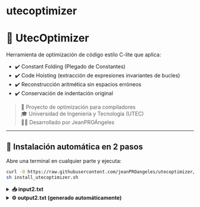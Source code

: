 # utecoptimizer
# 🧠 UtecOptimizer

Herramienta de optimización de código estilo C-lite que aplica:

- ✔️ Constant Folding (Plegado de Constantes)
- ✔️ Code Hoisting (extracción de expresiones invariantes de bucles)
- ✔️ Reconstrucción aritmética sin espacios erróneos
- ✔️ Conservación de indentación original

> 📍 Proyecto de optimización para compiladores  
> 🎓 Universidad de Ingeniería y Tecnología (UTEC)  
> 👨‍💻 Desarrollado por JeanPROÁngeles

---

## 🚀 Instalación automática en 2 pasos

Abre una terminal en cualquier parte y ejecuta:

```bash
curl -O https://raw.githubusercontent.com/jeanPROangeles/utecoptimizer/main/install_utecoptimizer.sh
sh install_utecoptimizer.sh
```
<details> <summary><strong>📥 input2.txt</strong></summary>

```c
fun void main
var int a;
var int b;
var int c;
var int arr;

// Tarea 2: Constant Folding - Expresiones con constantes
a = 5 * 3 + 2;
b = 10 - 4 / 2;
c = (7 + 3) * 2 - 1;

// Tarea 3: Code Hoisting - Expresiones invariantes en loops
for(i=0;i<100;i++) {
  arr[x*y+z] += i;
}

for(j=0;j<50;j++) {
  arr[a*b] += j*2;
}

// Expresión que depende de variable de loop (NO debe hoisted)
for(k=0;k<20;k++) {
  arr[k*5] += 10;
}

// Múltiples expresiones invariantes
for(m=0;m<30;m++) {
  arr[x+y] += m;
  arr[a*2+b] += m*3;
}

// Expresión compleja invariante
for(n=0;n<40;n++) {
  arr[(x+y)*z-a] += n;
}

print(a);
print(b);
print(c);
print(arr);
endfun
```
</details>

<details> <summary><strong>⚙️ output2.txt (generado automáticamente)</strong></summary>

```c
t0 = ((x*y)+z);
t1 = (a*b);
t2 = (x+y);
t3 = ((a*2)+b);
t4 = (((x+y)*z)-a);

fun void main
var int a;
var int b;
var int c;
var int arr;

// Tarea 2: Constant Folding - Expresiones con constantes
a = 17;
b = 8;
c = 19;

// Tarea 3: Code Hoisting - Expresiones invariantes en loops
for(i=0;i<100;i++) {
  arr[t0] += i;
}

for(j=0;j<50;j++) {
  arr[t1] += j*2;
}

// Expresión que depende de variable de loop (NO debe hoisted)
for(k=0;k<20;k++) {
  arr[k*5] += 10;
}

// Múltiples expresiones invariantes
for(m=0;m<30;m++) {
  arr[t2] += m;
  arr[t3] += m*3;
}

// Expresión compleja invariante
for(n=0;n<40;n++) {
  arr[t4] += n;
}

print(a);
print(b);
print(c);
print(arr);
endfun
```
</details>
